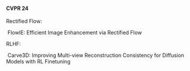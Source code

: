 #### CVPR 24

Rectified Flow:

​	FlowIE: Efficient Image Enhancement via Rectified Flow



RLHF:

​	Carve3D: Improving Multi-view Reconstruction Consistency for Diffusion Models with RL Finetuning
